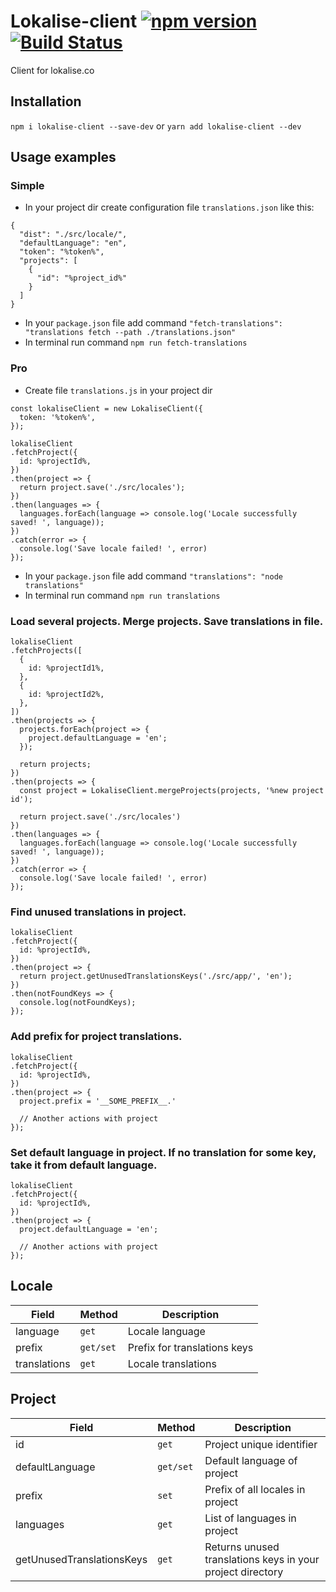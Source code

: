 # Lokalise-client [![npm version](https://img.shields.io/npm/v/lokalise-client.svg?style=flat)](https://www.npmjs.com/package/lokalise-client) [![Build Status](https://travis-ci.org/ibitcy/lokalise-client.svg?branch=master)](https://travis-ci.org/ibitcy/lokalise-client)
Client for lokalise.co

## Installation

`npm i lokalise-client --save-dev` or `yarn add lokalise-client --dev`

## Usage examples

### Simple

* In your project dir create configuration file `translations.json` like this:
```
{
  "dist": "./src/locale/",
  "defaultLanguage": "en",
  "token": "%token%",
  "projects": [
    {
      "id": "%project_id%"
    }
  ]
}
```
* In your `package.json` file add command `"fetch-translations": "translations fetch --path ./translations.json"`
* In terminal run command `npm run fetch-translations`

### Pro

* Create file `translations.js` in your project dir
```
const lokaliseClient = new LokaliseClient({
  token: '%token%',
});

lokaliseClient
.fetchProject({
  id: %projectId%,
})
.then(project => {
  return project.save('./src/locales');
})
.then(languages => {
  languages.forEach(language => console.log('Locale successfully saved! ', language));
})
.catch(error => {
  console.log('Save locale failed! ', error)
});
```
* In your `package.json` file add command `"translations": "node translations"`
* In terminal run command `npm run translations`

### Load several projects. Merge projects. Save translations in file.

```
lokaliseClient
.fetchProjects([
  {
    id: %projectId1%,
  },
  {
    id: %projectId2%,
  },
])
.then(projects => {
  projects.forEach(project => {
    project.defaultLanguage = 'en';
  });

  return projects;
})
.then(projects => {
  const project = LokaliseClient.mergeProjects(projects, '%new project id');

  return project.save('./src/locales')
})
.then(languages => {
  languages.forEach(language => console.log('Locale successfully saved! ', language));
})
.catch(error => {
  console.log('Save locale failed! ', error)
});
```

### Find unused translations in project.

```
lokaliseClient
.fetchProject({
  id: %projectId%,
})
.then(project => {
  return project.getUnusedTranslationsKeys('./src/app/', 'en');
})
.then(notFoundKeys => {
  console.log(notFoundKeys);
});
```

### Add prefix for project translations.
```
lokaliseClient
.fetchProject({
  id: %projectId%,
})
.then(project => {
  project.prefix = '__SOME_PREFIX__.'

  // Another actions with project
});
```

### Set default language in project. If no translation for some key, take it from default language.
```
lokaliseClient
.fetchProject({
  id: %projectId%,
})
.then(project => {
  project.defaultLanguage = 'en';

  // Another actions with project
});
```

## Locale

| Field | Method | Description |
|-|-|-|
| language | `get` | Locale language |
| prefix | `get/set` | Prefix for translations keys |
| translations | `get` | Locale translations |

## Project

| Field | Method | Description |
|-|-|-|
| id | `get` | Project unique identifier |
| defaultLanguage | `get/set` | Default language of project |
| prefix | `set` | Prefix of all locales in project |
| languages | `get` | List of languages in project |
| getUnusedTranslationsKeys | `get` | Returns unused translations keys in your project directory |
